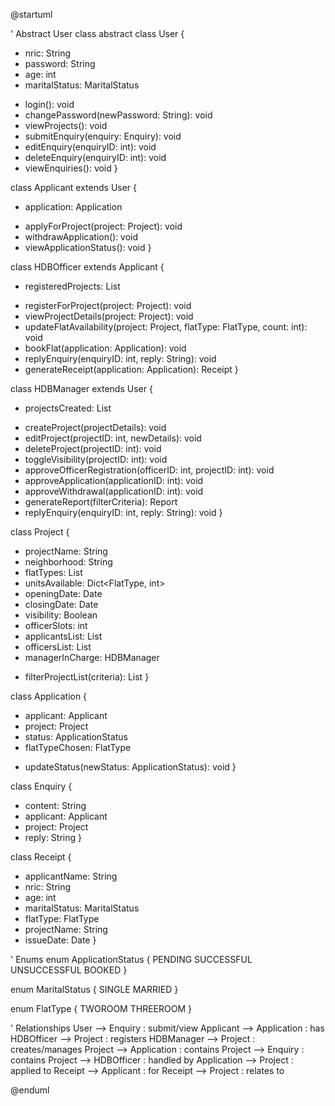 @startuml

' Abstract User class
abstract class User {
  - nric: String
  - password: String
  - age: int
  - maritalStatus: MaritalStatus
  + login(): void
  + changePassword(newPassword: String): void
  + viewProjects(): void
  + submitEnquiry(enquiry: Enquiry): void
  + editEnquiry(enquiryID: int): void
  + deleteEnquiry(enquiryID: int): void
  + viewEnquiries(): void
}

class Applicant extends User {
  - application: Application
  + applyForProject(project: Project): void
  + withdrawApplication(): void
  + viewApplicationStatus(): void
}

class HDBOfficer extends Applicant {
  - registeredProjects: List<Project>
  + registerForProject(project: Project): void
  + viewProjectDetails(project: Project): void
  + updateFlatAvailability(project: Project, flatType: FlatType, count: int): void
  + bookFlat(application: Application): void
  + replyEnquiry(enquiryID: int, reply: String): void
  + generateReceipt(application: Application): Receipt
}

class HDBManager extends User {
  - projectsCreated: List<Project>
  + createProject(projectDetails): void
  + editProject(projectID: int, newDetails): void
  + deleteProject(projectID: int): void
  + toggleVisibility(projectID: int): void
  + approveOfficerRegistration(officerID: int, projectID: int): void
  + approveApplication(applicationID: int): void
  + approveWithdrawal(applicationID: int): void
  + generateReport(filterCriteria): Report
  + replyEnquiry(enquiryID: int, reply: String): void
}

class Project {
  - projectName: String
  - neighborhood: String
  - flatTypes: List<FlatType>
  - unitsAvailable: Dict<FlatType, int>
  - openingDate: Date
  - closingDate: Date
  - visibility: Boolean
  - officerSlots: int
  - applicantsList: List<Applicant>
  - officersList: List<HDBOfficer>
  - managerInCharge: HDBManager
  + filterProjectList(criteria): List<Project>
}

class Application {
  - applicant: Applicant
  - project: Project
  - status: ApplicationStatus
  - flatTypeChosen: FlatType
  + updateStatus(newStatus: ApplicationStatus): void
}

class Enquiry {
  - content: String
  - applicant: Applicant
  - project: Project
  - reply: String
}

class Receipt {
  - applicantName: String
  - nric: String
  - age: int
  - maritalStatus: MaritalStatus
  - flatType: FlatType
  - projectName: String
  - issueDate: Date
}

' Enums
enum ApplicationStatus {
  PENDING
  SUCCESSFUL
  UNSUCCESSFUL
  BOOKED
}

enum MaritalStatus {
  SINGLE
  MARRIED
}

enum FlatType {
  TWOROOM
  THREEROOM
}

' Relationships
User --> Enquiry : submit/view
Applicant --> Application : has
HDBOfficer --> Project : registers
HDBManager --> Project : creates/manages
Project --> Application : contains
Project --> Enquiry : contains
Project --> HDBOfficer : handled by
Application --> Project : applied to
Receipt --> Applicant : for
Receipt --> Project : relates to

@enduml
